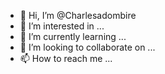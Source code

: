 - 👋 Hi, I’m @Charlesadombire
- 👀 I’m interested in ...
- 🌱 I’m currently learning ...
- 💞️ I’m looking to collaborate on ...
- 📫 How to reach me ...

<!---
Charlesadombire/Charlesadombire is a ✨ special ✨ repository because its `README.md` (this file) appears on your GitHub profile.
You can click the Preview link to take a look at your changes.
--->
